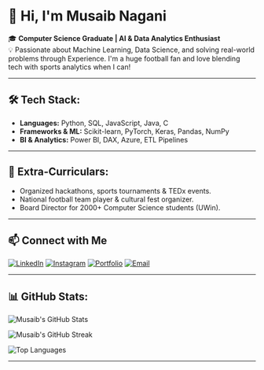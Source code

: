 # 👋 Hi, I'm Musaib Nagani

🎓 **Computer Science Graduate | AI & Data Analytics Enthusiast**  
💡 Passionate about Machine Learning, Data Science, and solving real-world problems through Experience. I'm a huge football fan and love blending tech with sports analytics when I can!

---

## 🛠️ Tech Stack:

- **Languages:** Python, SQL, JavaScript, Java, C
- **Frameworks & ML:** Scikit-learn, PyTorch, Keras, Pandas, NumPy
- **BI & Analytics:** Power BI, DAX, Azure, ETL Pipelines

---

## 🎯 Extra-Curriculars:

- Organized hackathons, sports tournaments & TEDx events.
- National football team player & cultural fest organizer.
- Board Director for 2000+ Computer Science students (UWin).

---

## 📫 Connect with Me

[![LinkedIn](https://img.shields.io/badge/LinkedIn-blue?style=for-the-badge&logo=linkedin&logoColor=white)](https://linkedin.com/in/musaib-nagani)
[![Instagram](https://img.shields.io/badge/Instagram-E4405F?style=for-the-badge&logo=instagram&logoColor=white)](https://instagram.com/musaibnagani_)
[![Portfolio](https://img.shields.io/badge/Website-000000?style=for-the-badge&logo=About.me&logoColor=white)](https://musaibnagani.github.io/Portfolio/)
[![Email](https://img.shields.io/badge/Email-D14836?style=for-the-badge&logo=gmail&logoColor=white)](mailto:naganim01@gmail.com)

---

## 📊 GitHub Stats:

![Musaib's GitHub Stats](https://github-readme-stats.vercel.app/api?username=MusaibNagani&show_icons=true&theme=tokyonight&hide_border=true)

![Musaib's GitHub Streak](https://github-readme-streak-stats.herokuapp.com?user=MusaibNagani&theme=tokyonight&hide_border=true)

![Top Languages](https://github-readme-stats.vercel.app/api/top-langs/?username=MusaibNagani&layout=compact&theme=tokyonight&hide_border=true)


---